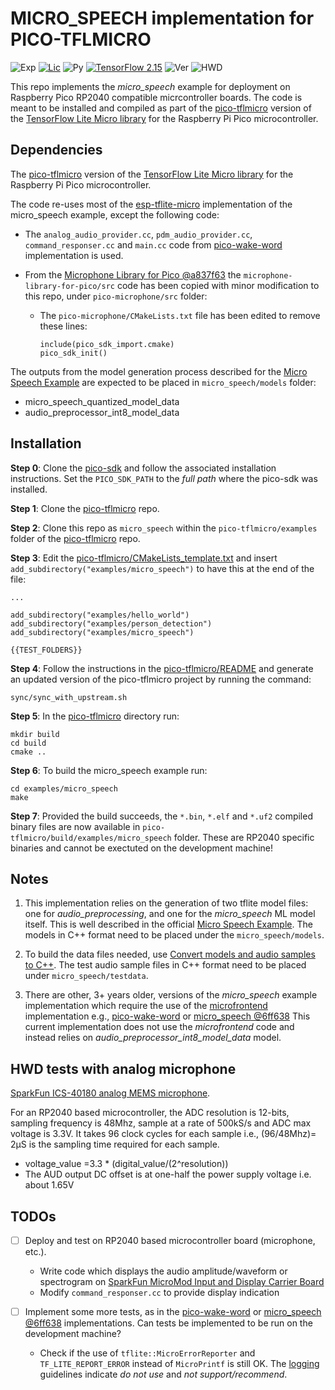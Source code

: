 # MICRO_SPEECH implementation for PICO-TFLMICRO

![Exp](https://img.shields.io/badge/Fork&Copy-experimental-orange.svg)
[![Lic](https://img.shields.io/badge/License-Apache2.0-green)](http://www.apache.org/licenses/LICENSE-2.0)
![Py](https://img.shields.io/badge/Python-3.9+-green)
[![TensorFlow 2.15](https://img.shields.io/badge/TensorFlow-2.15-FF6F00?logo=tensorflow)](https://github.com/tensorflow/tensorflow/releases/tag/v2.15.0)
![Ver](https://img.shields.io/badge/Version-0.11-lightgrey)
![HWD](https://img.shields.io/badge/HWD_tests-Ongoing-lightgreen)

This repo implements the *micro_speech* example for deployment on Raspberry Pico RP2040 compatible micrcontroller boards. The code is meant to be installed and compiled as part of the [pico-tflmicro](https://github.com/raspberrypi/pico-tflmicro/) version of the [TensorFlow Lite Micro library](https://www.tensorflow.org/lite/microcontrollers) for the Raspberry Pi Pico microcontroller.

## Dependencies

The [pico-tflmicro](https://github.com/raspberrypi/pico-tflmicro/) version of the [TensorFlow Lite Micro library](https://www.tensorflow.org/lite/microcontrollers) for the Raspberry Pi Pico microcontroller.

The code re-uses most of the [esp-tflite-micro](https://github.com/espressif/esp-tflite-micro/) implementation of the micro_speech example, except the following code:

* The `analog_audio_provider.cc`, `pdm_audio_provider.cc`, `command_responser.cc` and `main.cc` code from [pico-wake-word](https://github.com/henriwoodcock/pico-wake-word) implementation is used.

* From the [Microphone Library for Pico @a837f63](https://github.com/ArmDeveloperEcosystem/microphone-library-for-pico/tree/a837f633a6ad2bac268349df35d57e46e551f416) the `microphone-library-for-pico/src` code has been copied with minor modification to this repo, under `pico-microphone/src` folder:

  * The `pico-microphone/CMakeLists.txt` file has been edited to remove these lines:
    ```
    include(pico_sdk_import.cmake)
    pico_sdk_init()
    ```

The outputs from the model generation process described for the [Micro Speech Example](https://github.com/tensorflow/tflite-micro/tree/main/tensorflow/lite/micro/examples/micro_speech) are expected to be placed in `micro_speech/models` folder:
  * micro_speech_quantized_model_data
  * audio_preprocessor_int8_model_data

## Installation

**Step 0**: Clone the [pico-sdk]() and follow the associated installation instructions. Set the `PICO_SDK_PATH` to the *full path* where the pico-sdk was installed.

**Step 1**: Clone the [pico-tflmicro](https://github.com/raspberrypi/pico-tflmicro/) repo.

**Step 2**: Clone this repo as `micro_speech` within the `pico-tflmicro/examples` folder of the [pico-tflmicro](https://github.com/raspberrypi/pico-tflmicro/) repo.

**Step 3**: Edit the [pico-tflmicro/CMakeLists_template.txt](https://github.com/raspberrypi/pico-tflmicro/blob/main/CMakeLists_template.txt) and insert
`add_subdirectory("examples/micro_speech")` to have this at the end of the file:
```
...

add_subdirectory("examples/hello_world")
add_subdirectory("examples/person_detection")
add_subdirectory("examples/micro_speech")

{{TEST_FOLDERS}}
```

**Step 4**: Follow the instructions in the [pico-tflmicro/README](https://github.com/raspberrypi/pico-tflmicro/blob/main/README.md) and generate an updated version of the pico-tflmicro project by running the command:
```
sync/sync_with_upstream.sh
```

**Step 5**: In the [pico-tflmicro](https://github.com/raspberrypi/pico-tflmicro/) directory run:
```
mkdir build
cd build
cmake ..
```

**Step 6**: To build the micro_speech example run:
```
cd examples/micro_speech
make
```
**Step 7**: Provided the build succeeds, the `*.bin`, `*.elf` and `*.uf2` compiled binary files are now available in `pico-tflmicro/build/examples/micro_speech` folder. These are RP2040 specific binaries and cannot be exectuted on the development machine!

## Notes

1. This implementation relies on the generation of two tflite model files: one for *audio_preprocessing*, and one for the *micro_speech* ML model itself. This is well described in the official
[Micro Speech Example](https://github.com/tensorflow/tflite-micro/tree/main/tensorflow/lite/micro/examples/micro_speech). The models in C++ format need to be placed under the `micro_speech/models`. 

2. To build the data files needed, use [Convert models and audio samples to C++](https://github.com/tensorflow/tflite-micro/tree/main/tensorflow/lite/micro/examples/micro_speech#converting-models-or-audio-samples-to-c). The test audio sample files in C++ format need to be placed under `micro_speech/testdata`.

3. There are other, 3+ years older, versions of the *micro_speech* example implementation which require the use of the [microfrontend](https://github.com/tensorflow/tflite-micro/tree/main/tensorflow/lite/experimental/microfrontend) implementation e.g., [pico-wake-word](https://github.com/henriwoodcock/pico-wake-word) or [micro_speech @6ff638](https://github.com/raspberrypi/pico-tflmicro/tree/6ff6387ed1fb3b721b0996583c4af8872980833b/examples/micro_speech)
This current implementation does not use the *microfrontend* code and instead relies on *audio_preprocessor_int8_model_data* model.
 
## HWD tests with analog microphone

[SparkFun ICS-40180 analog MEMS microphone](https://learn.sparkfun.com/tutorials/mems-microphone-hookup-guide).

For an RP2040 based microcontroller, the ADC resolution is 12-bits, sampling frequency is 48Mhz, sample at a rate of 500kS/s and ADC max voltage is 3.3V. It takes 96 clock cycles for each sample i.e., (96/48Mhz)= 2μS is the sampling time required for each sample.
 * voltage_value  =3.3 * (digital_value/(2^resolution))
 * The AUD output DC offset is at one-half the power supply voltage i.e. about 1.65V



## TODOs

 - [ ] Deploy and test on RP2040 based microcontroller board (microphone, etc.).
    * Write code which displays the audio amplitude/waveform or spectrogram on [SparkFun MicroMod Input and Display Carrier Board](https://learn.sparkfun.com/tutorials/sparkfun-micromod-input-and-display-carrier-board-hookup-guide) 
    * Modify `command_responser.cc` to provide display indication

 - [ ] Implement some more tests, as in the [pico-wake-word](https://github.com/henriwoodcock/pico-wake-word) or [micro_speech @6ff638](https://github.com/raspberrypi/pico-tflmicro/tree/6ff6387ed1fb3b721b0996583c4af8872980833b/examples/micro_speech) implementations. Can tests be implemented to be run on the development machine?
    * Check if the use of `tflite::MicroErrorReporter` and `TF_LITE_REPORT_ERROR` instead of `MicroPrintf` is still OK. The [logging](https://github.com/tensorflow/tflite-micro/blob/main/tensorflow/lite/micro/docs/logging.md) guidelines indicate *do not use* and *not support/recommend*.